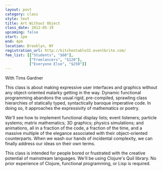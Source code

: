 ```yaml
---
layout: post
category: class
style: text
title: Art Without Object
class_date: 2012-05-19
upcoming: false
start: 1pm
end: 4pm
location: Brooklyn, NY
registration_url: http://kitchentable32.eventbrite.com/
fee_list: [["Students", "$60"],
           ["Freelancers", "$120"],
           ["Everyone Else", "$250"]]
---
```

With Tims Gardner 

This class is about making expressive user interfaces and graphics without any object-oriented malarky getting in the way. Dynamic functional programming abandons the usual rigid, pre-compiled, sprawling class hierarchies of statically typed, syntactically baroque imperative code. In doing so, it approaches the expressivity of mathematics or poetry. 
 
We'll see how to implement functional display lists; event listeners; particle systems; matrix mathematics; 3D graphics; physics simulations; and animations, all in a fraction of the code, a fraction of the time, and a massive multiple of the elegance associated with their object-oriented counterparts. When we wash our hands of incidental complexity, we can finally address our ideas on their own terms.
 
This class is intended for people bored or frustrated with the creative potential of mainstream languages. We'll be using Clojure's Quil library. No prior experience of Clojure, functional programming, or Lisp is required.
